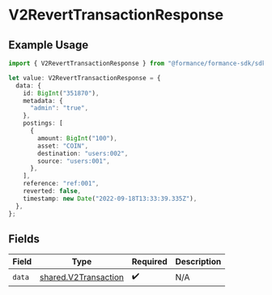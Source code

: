 # V2RevertTransactionResponse

## Example Usage

```typescript
import { V2RevertTransactionResponse } from "@formance/formance-sdk/sdk/models/shared";

let value: V2RevertTransactionResponse = {
  data: {
    id: BigInt("351870"),
    metadata: {
      "admin": "true",
    },
    postings: [
      {
        amount: BigInt("100"),
        asset: "COIN",
        destination: "users:002",
        source: "users:001",
      },
    ],
    reference: "ref:001",
    reverted: false,
    timestamp: new Date("2022-09-18T13:33:39.335Z"),
  },
};
```

## Fields

| Field                                                               | Type                                                                | Required                                                            | Description                                                         |
| ------------------------------------------------------------------- | ------------------------------------------------------------------- | ------------------------------------------------------------------- | ------------------------------------------------------------------- |
| `data`                                                              | [shared.V2Transaction](../../../sdk/models/shared/v2transaction.md) | :heavy_check_mark:                                                  | N/A                                                                 |